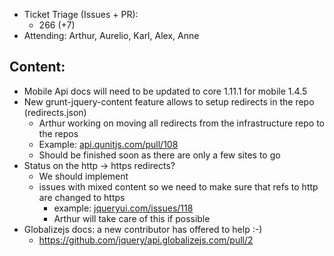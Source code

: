 * Ticket Triage (Issues + PR):
  * 266 (+7)
* Attending: Arthur, Aurelio, Karl, Alex, Anne

## Content:
* Mobile Api docs will need to be updated to core 1.11.1 for mobile 1.4.5
* New grunt-jquery-content feature allows to setup redirects in the repo (redirects.json)
  * Arthur working on moving all redirects from the infrastructure repo to the repos
  * Example: [api.qunitjs.com/pull/108](https://github.com/jquery/api.qunitjs.com/pull/108)
  * Should be finished soon as there are only a few sites to go
* Status on the http -> https redirects?
  * We should implement
  * issues with mixed content so we need to make sure that refs to http are changed to https
    * example: [jqueryui.com/issues/118](https://github.com/jquery/jqueryui.com/issues/118)
    * Arthur will take care of this if possible
* Globalizejs docs: a new contributor has offered to help :-)
  * https://github.com/jquery/api.globalizejs.com/pull/2

